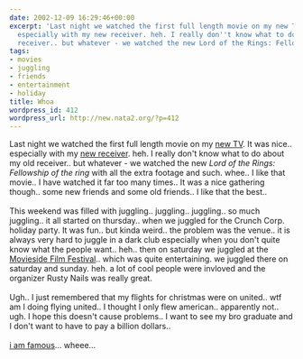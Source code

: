 ```yaml
---
date: 2002-12-09 16:29:46+00:00
excerpt: 'Last night we watched the first full length movie on my new TV. It was nice..
  especially with my new receiver. heh. I really don''t know what to do about my old
  receiver.. but whatever - we watched the new Lord of the Rings: Fellowshi...'
tags:
- movies
- juggling
- friends
- entertainment
- holiday
title: Whoa
wordpress_id: 412
wordpress_url: http://new.nata2.org/?p=412
---
```


Last night we watched the first full length movie on my <a href="http://www.amazon.com/exec/obidos/ASIN/B00006YZ3Z/nata2productions">new TV</a>. It was nice.. especially with my <a href="http://www.amazon.com/exec/obidos/ASIN/B0000658AY/nata2productions">new receiver</a>. heh. I really don't know what to do about my old receiver.. but whatever - we watched the new <i>Lord of the Rings: Fellowship of the ring</i> with all the extra footage and such. whee.. I like that movie.. I have watched it far too many times.. It was a nice gathering though.. some new friends and some old friends.. I like that the best.. <br/><br/>This weekend was filled with juggling.. juggling.. juggling.. so much juggling.. 
it all started on thursday.. when we juggled for the Crunch Corp. holiday party. It was fun.. but kinda weird.. the problem was the venue.. it is always very hard to juggle in a dark club especially when you don't quite know what the people want.. heh.. then on saturday we juggled at the <a href="http://www.movieside.neweyefilms.com/">Movieside Film Festival</a>.. which was quite entertaining. we juggled there on saturday and sunday. heh. a lot of cool people were invloved and the organizer Rusty Nails was really great. <br/><br/>Ugh.. I just remembered that my flights for christmas were on united.. wtf am I doing flying united.. I thought I only flew american.. apparently not.. ugh. I hope this doesn't cause problems.. I want to see my bro graduate and I don't want to have to pay a billion dollars..
<br/><br/>
<a href="http://www.modsquare.com/more.php?id=56_0_8_0_M">i am famous</a>... wheee...